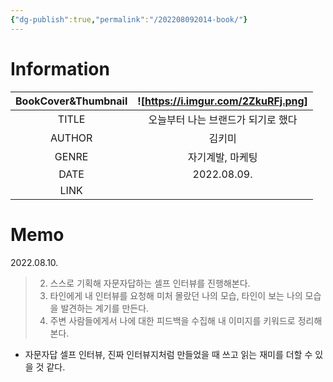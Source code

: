 ```yaml
---
{"dg-publish":true,"permalink":"/202208092014-book/"}
---
```



# Information

| BookCover&Thumbnail | ![https://i.imgur.com/2ZkuRFj.png] |
|:-------------------:|:-----------------------------------------------------:|
|        TITLE        |          오늘부터 나는 브랜드가 되기로 했다           |
|       AUTHOR        |                        김키미                         |
|        GENRE        |                   자기계발, 마케팅                    |
|        DATE         |                     2022.08.09.                     |
|        LINK         |                                                       |

# Memo
2022.08.10.

> 2. 스스로 기획해 자문자답하는 셀프 인터뷰를 진행해본다.
> 3. 타인에게 내 인터뷰를 요청해 미처 몰랐던 나의 모습, 타인이 보는 나의 모습을 발견하는 계기를 만든다.
> 4. 주변 사람들에게서 나에 대한 피드백을 수집해 내 이미지를 키워드로 정리해 본다.
- 자문자답 셀프 인터뷰, 진짜 인터뷰지처럼 만들었을 때 쓰고 읽는 재미를 더할 수 있을 것 같다.
